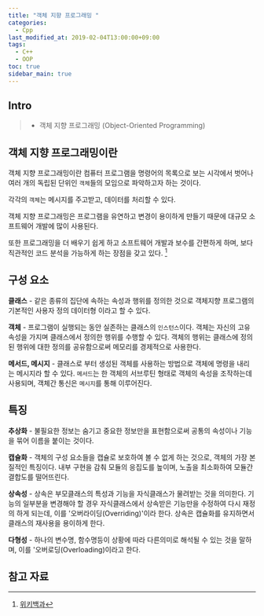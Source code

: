 ```yaml
---
title: "객체 지향 프로그래밍 "
categories: 
  - Cpp
last_modified_at: 2019-02-04T13:00:00+09:00
tags: 
  - C++
  - OOP
toc: true
sidebar_main: true
---
```


## Intro

> - 객체 지향 프로그래밍 (Object-Oriented Programming)


## 객체 지향 프로그래밍이란

객체 지향 프로그래밍이란 컴퓨터 프로그램을 명령어의 목록으로 보는 시각에서 벗어나 여러 개의 독립된 단위인 ``객체``들의 모임으로 파악하고자 하는 것이다.


각각의 ``객체``는 메시지를 주고받고, 데이터를 처리할 수 있다.


객체 지향 프로그래밍은 프로그램을 유연하고 변경이 용이하게 만들기 때문에 대규모 소프트웨어 개발에 많이 사용된다. 

또한 프로그래밍을 더 배우기 쉽게 하고 소프트웨어 개발과 보수를 간편하게 하며, 보다 직관적인 코드 분석을 가능하게 하는 장점을 갖고 있다. [^1]
[^1]:[위키백과](https://ko.wikipedia.org/wiki/%EA%B0%9D%EC%B2%B4_%EC%A7%80%ED%96%A5_%ED%94%84%EB%A1%9C%EA%B7%B8%EB%9E%98%EB%B0%8D)


## 구성 요소

**클래스** - 같은 종류의 집단에 속하는 속성과 행위를 정의한 것으로 객체지향 프로그램의 기본적인 사용자 정의 데이터형 이라고 할 수 있다. 

**객체** - 프로그램이 실행되는 동안 실존하는 클래스의 ``인스턴스``이다. 객체는 자신의 고유 속성을 가지며 클래스에서 정의한 행위를 수행할 수 있다. 
객체의 행위는 클래스에 정의된 행위에 대한 정의를 공유함으로써 메모리를 경제적으로 사용한다.

**메서드, 메시지** - 클래스로 부터 생성된 객체를 사용하는 방법으로 객체에 명령을 내리는 메시지라 할 수 있다. ``메서드``는 한 객체의 서브루틴 형태로 객체의 속성을 조작하는데 사용되며, 객체간 통신은 ``메시지``를 통해 이루어진다.


## 특징

**추상화** - 불필요한 정보는 숨기고 중요한 정보만을 표현함으로써 공통의 속성이나 기능을 묶어 이름을 붙이는 것이다.

**캡슐화** - 객체의 구성 요소들을 캡슐로 보호하여 볼 수 없게 하는 것으로, 객체의 가장 본질적인 특징이다. 내부 구현을 감춰 모듈의 응집도를 높이며, 노출을 최소화하여 모듈간 결합도를 떨어뜨린다. 

**상속성** - 상속은 부모클래스의 특성과 기능을 자식클래스가 물려받는 것을 의미한다. 기능의 일부분을 변경해야 할 경우 자식클래스에서 상속받은 기능만을 수정하여 다시 재정의 하게 되는데, 이를 '오버라이딩(Overriding)'이라 한다. 상속은 캡슐화를 유지하면서 클래스의 재사용을 용이하게 한다.

**다형성** - 하나의 변수명, 함수명등이 상황에 따라 다른의미로 해석될 수 있는 것을 말하며, 이를 '오버로딩(Overloading)이라고 한다.

## 참고 자료


